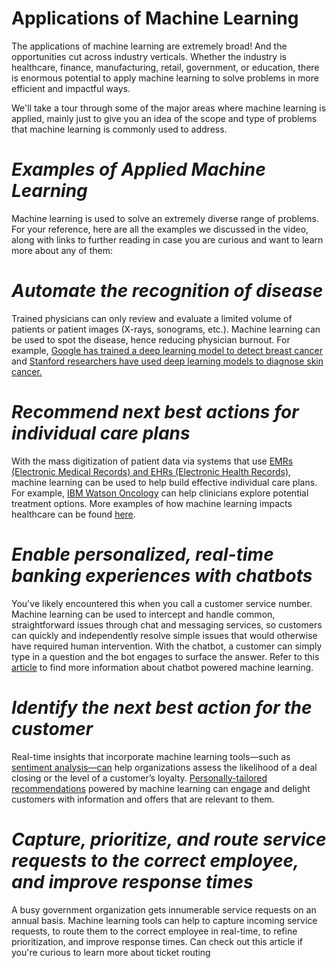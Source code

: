# **Applications of Machine Learning**<br />

The applications of machine learning are extremely broad! And the opportunities cut across industry verticals. Whether the industry is healthcare, finance, manufacturing, retail, government, or education, there is enormous potential to apply machine learning to solve problems in more efficient and impactful ways.<br />

We'll take a tour through some of the major areas where machine learning is applied, mainly just to give you an idea of the scope and type of problems that machine learning is commonly used to address.<br />

# *Examples of Applied Machine Learning*<br />
Machine learning is used to solve an extremely diverse range of problems. For your reference, here are all the examples we discussed in the video, along with links to further reading in case you are curious and want to learn more about any of them:<br />

# *Automate the recognition of disease*<br />
Trained physicians can only review and evaluate a limited volume of patients or patient images (X-rays, sonograms, etc.). Machine learning can be used to spot the disease, hence reducing physician burnout. For example, [Google has trained a deep learning model to detect breast cancer](https://www.mercurynews.com/2017/03/03/google-computers-trained-to-detect-cancer/) and [Stanford researchers have used deep learning models to diagnose skin cancer.](https://news.stanford.edu/2017/01/25/artificial-intelligence-used-identify-skin-cancer/)<br />

# *Recommend next best actions for individual care plans*<br />
With the mass digitization of patient data via systems that use [EMRs (Electronic Medical Records) and EHRs (Electronic Health Records)](https://en.wikipedia.org/wiki/Electronic_health_record), machine learning can be used to help build effective individual care plans. For example, [IBM Watson Oncology](https://www.ibm.com/products/clinical-decision-support-oncology) can help clinicians explore potential treatment options. More examples of how machine learning impacts healthcare can be found [here](https://www.forbes.com/sites/nicolemartin1/2019/08/30/how-healthcare-is-using-big-data-and-ai-to-cure-disease/#64671f7e45cf).<br />

# *Enable personalized, real-time banking experiences with chatbots*<br />
You've likely encountered this when you call a customer service number. Machine learning can be used to intercept and handle common, straightforward issues through chat and messaging services, so customers can quickly and independently resolve simple issues that would otherwise have required human intervention. With the chatbot, a customer can simply type in a question and the bot engages to surface the answer. Refer to this [article](https://www.drift.com/learn/chatbot/ai-chatbots/) to find more information about chatbot powered machine learning.<br />

# *Identify the next best action for the customer*<br />
Real-time insights that incorporate machine learning tools—such as [sentiment analysis—can](https://www.concur.com/newsroom/article/machine-learning-with-heart-how-sentiment-analysis-can-help-your) help organizations assess the likelihood of a deal closing or the level of a customer’s loyalty. [Personally-tailored recommendations](https://medium.com/@madasamy/introduction-to-recommendation-systems-and-how-to-design-recommendation-system-that-resembling-the-9ac167e30e95) powered by machine learning can engage and delight customers with information and offers that are relevant to them.<br />

# *Capture, prioritize, and route service requests to the correct employee, and improve response times*<br />
A busy government organization gets innumerable service requests on an annual basis. Machine learning tools can help to capture incoming service requests, to route them to the correct employee in real-time, to refine prioritization, and improve response times. Can check out this article if you're curious to learn more about ticket routing<br />